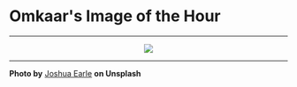 # Omkaar's Image of the Hour

---

<div align="center">

<a href="https://unsplash.com/photos/a-car-drives-through-a-lush-bamboo-forest-EUWYt3lszE4">
  <img src="https://images.unsplash.com/photo-1750409221671-d925a6d7126c?crop=entropy&cs=tinysrgb&fit=max&fm=jpg&ixid=M3w3NjA2Nzh8MHwxfHJhbmRvbXx8fHx8fHx8fDE3NTI4MTg0MDB8&ixlib=rb-4.1.0&q=80&w=1080" style="max-width:100%; height:auto;">
</a>



</div>

---

**Photo by** [Joshua Earle](https://unsplash.com/@joshuaearle) **on Unsplash**
